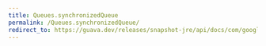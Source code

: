 ```yaml
---
title: Queues.synchronizedQueue
permalink: /Queues.synchronizedQueue/
redirect_to: https://guava.dev/releases/snapshot-jre/api/docs/com/google/common/collect/Queues.html#synchronizedQueue-java.util.Queue-
---
```

